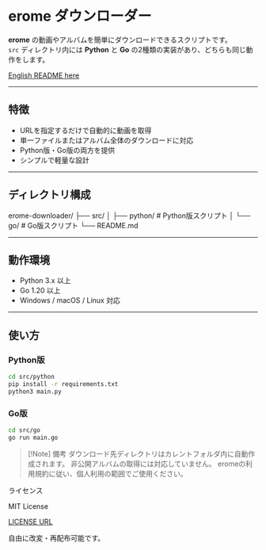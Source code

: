 # erome ダウンローダー

**erome** の動画やアルバムを簡単にダウンロードできるスクリプトです。  
`src` ディレクトリ内には **Python** と **Go** の2種類の実装があり、どちらも同じ動作をします。

[English README here](https://github.com/Madoa5561/erome-videodownloader/blob/main/README_en.md)

---

## 特徴

- URLを指定するだけで自動的に動画を取得  
- 単一ファイルまたはアルバム全体のダウンロードに対応  
- Python版・Go版の両方を提供  
- シンプルで軽量な設計  

---

## ディレクトリ構成

erome-downloader/
├── src/
│ ├── python/ # Python版スクリプト
│ └── go/ # Go版スクリプト
└── README.md


---

## 動作環境

- Python 3.x 以上  
- Go 1.20 以上  
- Windows / macOS / Linux 対応  

---

## 使い方

### Python版

```bash
cd src/python
pip install -r requirements.txt
python3 main.py
```

### Go版
```bash
cd src/go
go run main.go
```

> [!Note] 備考
> ダウンロード先ディレクトリはカレントフォルダ内に自動作成されます。
> 非公開アルバムの取得には対応していません。
> eromeの利用規約に従い、個人利用の範囲でご使用ください。

ライセンス

MIT License

[LICENSE URL](https://github.com/Madoa5561/erome-videodownloader/blob/main/LICENSE)

自由に改変・再配布可能です。



